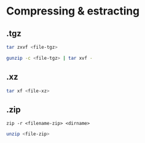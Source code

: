 # Compressing & estracting

## .tgz
```bash
tar zxvf <file-tgz>
```

```bash
gunzip -c <file-tgz> | tar xvf -
```

## .xz
```bash
tar xf <file-xz>
```

## .zip
```
zip -r <filename-zip> <dirname>
```

```bash
unzip <file-zip>
```

